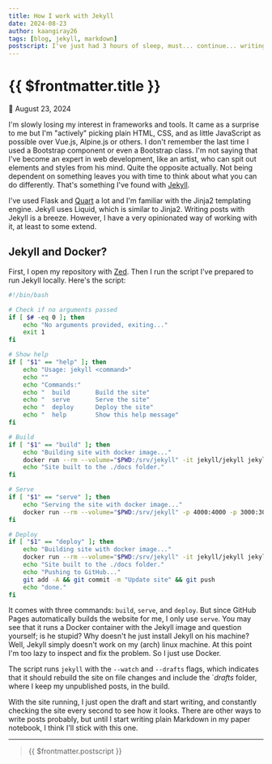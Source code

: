 ```yaml
---
title: How I work with Jekyll
date: 2024-08-23
author: kaangiray26
tags: [blog, jekyll, markdown]
postscript: I've just had 3 hours of sleep, must... continue... writing...
---
```


# {{ $frontmatter.title }}

:date: August 23, 2024

I'm slowly losing my interest in frameworks and tools. It came as a surprise to me but I'm "actively" picking plain HTML, CSS, and as little JavaScript as possible over Vue.js, Alpine.js or others. I don't remember the last time I used a Bootstrap component or even a Bootstrap class. I'm not saying that I've become an expert in web development, like an artist, who can spit out elements and styles from his mind. Quite the opposite actually. Not being dependent on something leaves you with time to think about what you can do differently. That's something I've found with [Jekyll](https://jekyllrb.com/).

I've used Flask and [Quart](https://quart.palletsprojects.com/en/latest/) a lot and I'm familiar with the Jinja2 templating engine. Jekyll uses Liquid, which is similar to Jinja2. Writing posts with Jekyll is a breeze. However, I have a very opinionated way of working with it, at least to some extend.

## Jekyll and Docker?

First, I open my repository with [Zed](https://zed.dev/). Then I run the script I've prepared to run Jekyll locally. Here's the script:

```bash
#!/bin/bash

# Check if no arguments passed
if [ $# -eq 0 ]; then
    echo "No arguments provided, exiting..."
    exit 1
fi

# Show help
if [ "$1" == "help" ]; then
    echo "Usage: jekyll <command>"
    echo ""
    echo "Commands:"
    echo "  build       Build the site"
    echo "  serve       Serve the site"
    echo "  deploy      Deploy the site"
    echo "  help        Show this help message"
fi

# Build
if [ "$1" == "build" ]; then
    echo "Building site with docker image..."
    docker run --rm --volume="$PWD:/srv/jekyll" -it jekyll/jekyll jekyll build -d docs
    echo "Site built to the ./docs folder."
fi

# Serve
if [ "$1" == "serve" ]; then
    echo "Serving the site with docker image..."
    docker run --rm --volume="$PWD:/srv/jekyll" -p 4000:4000 -p 3000:3000 -it jekyll/jekyll sh -c "bundle install ; echo '==> ignoring any errors ʅʕ•ᴥ•ʔʃ' ; jekyll serve --livereload --watch --drafts --livereload-port 3000"
fi

# Deploy
if [ "$1" == "deploy" ]; then
    echo "Building site with docker image..."
    docker run --rm --volume="$PWD:/srv/jekyll" -it jekyll/jekyll jekyll build -d docs
    echo "Site built to the ./docs folder."
    echo "Pushing to GitHub..."
    git add -A && git commit -m "Update site" && git push
    echo "done."
fi
```

It comes with three commands: `build`, `serve`, and `deploy`. But since GitHub Pages automatically builds the website for me, I only use `serve`. You may see that it runs a Docker container with the Jekyll image and question yourself; is he stupid? Why doesn't he just install Jekyll on his machine? Well, Jekyll simply doesn't work on my (arch) linux machine. At this point I'm too lazy to inspect and fix the problem. So I just use Docker.

The script runs `jekyll` with the `--watch` and `--drafts` flags, which indicates that it should rebuild the site on file changes and include the `_drafts_ folder, where I keep my unpublished posts, in the build.

With the site running, I just open the draft and start writing, and constantly checking the site every second to see how it looks. There are other ways to write posts probably, but until I start writing plain Markdown in my paper notebook, I think I'll stick with this one.

---

> {{ $frontmatter.postscript }}
